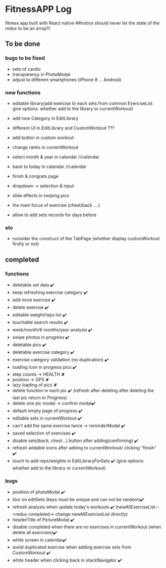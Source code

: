 # FitnessAPP Log
fitness app built with React native
##notice
should never let the state of the redux to be an array!!!

## To be done
### bugs to be fixed
* sets of cardio 
* transparency in PhotoModal
* adjust to different smartphones (iPhone 8 ... Android)

### new functions
* editable library(add exercise to each sets from common ExerciseList
 give options: whether add to the library or currentWorkout)
* add new Category in EditLibrary
* different UI in EditLibrary and CustomWorkout ???

* add button in custom workout
* change ranks in currentWorkout
* select month & year in calendar //calendar
* back to today in calendar   //calendar
* finish & congrats page
* dropdown -> selection & input 
* slide effects in swiping pics
* the main focus of exercise (chest/back ....)
* allow to add sets records for days before 

### etc
* consider the construct of the TabPage (whether display customWorkout firstly or not)

## completed
### functions
* deletable set data ✔️
* keep refreshing exercise category ✔️
* add more exercise ✔️
* delete exercise ✔️
* editable weight/reps list ✔️
* touchable search results ✔️
* week/month/6 months/year analysis ✔️
* swipe photos in progress ✔️
* deletable pics ✔️
* deletable exercise category ✔️
* exercise category validation (no duplication) ✔️
* loading icon in progress pics ✔️
* step counts -> HEALTH ✘
* position -> GPS ✘
* lazy loading of pics ✘
* delete function in each pic  ✔️
 (refresh after deleting
  after deleting the last pic return to Progress)
* delete one pic modal -> confirm modal✔️
* default empty page of progress ✔️
* editable sets in currentWorkout ✔️
* can't add the same exercise twice  -> reminderModal ✔️
* saved selection of exercises ✔️
* disable sets(back, chest...) button after adding(confirming) ✔️
* refresh addable icons after adding to currentWorkout/ clicking "finish" ✔️
* touch to add reps/weights in EditLibraryForSets ✔️
(give options: whether add to  the library or currentWorkout)  


### bugs
* position of photoModal ✔️
* blur on editSets (keys must be unique and can not be random)✔️
* refresh analysis when update today's workouts ✔️
  (newAllExerciseList-->redux
  completed-> change newAllExerciseList directly)
* headerTitle of PictureModal ✔️
* disable completed when there are no exercises in currentWorkout
(when delete all exercises)✔️
* white screen in calendar✔️
* avoid duplicated exercise when adding exercise sets from CustomWorkout ✔️
* white header when clicking back in stackNavigator ✔️
